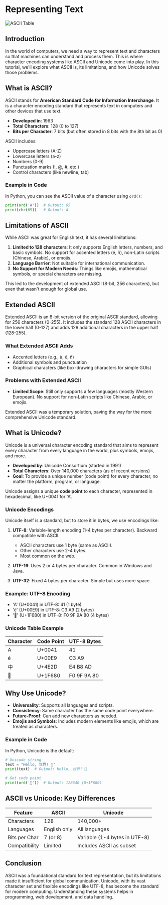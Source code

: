 # Representing Text

![ASCII Table](https://upload.wikimedia.org/wikipedia/commons/thumb/1/1b/ASCII-Table-wide.svg/1024px-ASCII-Table-wide.svg.png)

## Introduction

In the world of computers, we need a way to represent text and characters so that machines can understand and process them. This is where character encoding systems like ASCII and Unicode come into play. In this tutorial, we'll explore what ASCII is, its limitations, and how Unicode solves those problems.

## What is ASCII?

ASCII stands for **American Standard Code for Information Interchange**. It is a character encoding standard that represents text in computers and other devices that use text.

- **Developed in**: 1963
- **Total Characters**: 128 (0 to 127)
- **Bits per Character**: 7 bits (but often stored in 8 bits with the 8th bit as 0)

ASCII includes:
- Uppercase letters (A-Z)
- Lowercase letters (a-z)
- Numbers (0-9)
- Punctuation marks (!, @, #, etc.)
- Control characters (like newline, tab)

### Example in Code

In Python, you can see the ASCII value of a character using `ord()`:

```python
print(ord('A'))  # Output: 65
print(chr(65))   # Output: A
```

## Limitations of ASCII

While ASCII was great for English text, it has several limitations:

1. **Limited to 128 characters**: It only supports English letters, numbers, and basic symbols. No support for accented letters (é, ñ), non-Latin scripts (Chinese, Arabic), or emojis.
2. **Language Barrier**: Not suitable for international communication.
3. **No Support for Modern Needs**: Things like emojis, mathematical symbols, or special characters are missing.

This led to the development of extended ASCII (8-bit, 256 characters), but even that wasn't enough for global use.

## Extended ASCII

Extended ASCII is an 8-bit version of the original ASCII standard, allowing for 256 characters (0-255). It includes the standard 128 ASCII characters in the lower half (0-127) and adds 128 additional characters in the upper half (128-255).

### What Extended ASCII Adds
- Accented letters (e.g., à, é, ñ)
- Additional symbols and punctuation
- Graphical characters (like box-drawing characters for simple GUIs)

### Problems with Extended ASCII
- **Limited Scope**: Still only supports a few languages (mostly Western European). No support for non-Latin scripts like Chinese, Arabic, or emojis.

Extended ASCII was a temporary solution, paving the way for the more comprehensive Unicode standard.

## What is Unicode?

Unicode is a universal character encoding standard that aims to represent every character from every language in the world, plus symbols, emojis, and more.

- **Developed by**: Unicode Consortium (started in 1991)
- **Total Characters**: Over 140,000 characters (as of recent versions)
- **Goal**: To provide a unique number (code point) for every character, no matter the platform, program, or language.

Unicode assigns a unique **code point** to each character, represented in hexadecimal, like U+0041 for 'A'.

### Unicode Encodings

Unicode itself is a standard, but to store it in bytes, we use encodings like:

1. **UTF-8**: Variable-length encoding (1-4 bytes per character). Backward compatible with ASCII.
   - ASCII characters use 1 byte (same as ASCII).
   - Other characters use 2-4 bytes.
   - Most common on the web.

2. **UTF-16**: Uses 2 or 4 bytes per character. Common in Windows and Java.

3. **UTF-32**: Fixed 4 bytes per character. Simple but uses more space.

### Example: UTF-8 Encoding

- 'A' (U+0041) in UTF-8: 41 (1 byte)
- 'é' (U+00E9) in UTF-8: C3 A9 (2 bytes)
- '🚀' (U+1F680) in UTF-8: F0 9F 9A 80 (4 bytes)

### Unicode Table Example

| Character | Code Point | UTF-8 Bytes |
|-----------|------------|-------------|
| A         | U+0041    | 41         |
| é         | U+00E9    | C3 A9      |
| 中        | U+4E2D    | E4 B8 AD   |
| 🚀        | U+1F680   | F0 9F 9A 80|

## Why Use Unicode?

- **Universality**: Supports all languages and scripts.
- **Consistency**: Same character has the same code point everywhere.
- **Future-Proof**: Can add new characters as needed.
- **Emojis and Symbols**: Includes modern elements like emojis, which are treated as characters.

### Example in Code

In Python, Unicode is the default:

```python
# Unicode string
text = "Hello, 世界! 🚀"
print(text)  # Output: Hello, 世界! 🚀

# Get code point
print(ord('🚀'))  # Output: 128640 (U+1F680)
```

## ASCII vs Unicode: Key Differences

| Feature          | ASCII                  | Unicode                  |
|------------------|------------------------|--------------------------|
| Characters       | 128                   | 140,000+                |
| Languages        | English only          | All languages           |
| Bits per Char    | 7 (or 8)              | Variable (1-4 bytes in UTF-8) |
| Compatibility    | Limited               | Includes ASCII as subset |

## Conclusion

ASCII was a foundational standard for text representation, but its limitations made it insufficient for global communication. Unicode, with its vast character set and flexible encodings like UTF-8, has become the standard for modern computing. Understanding these systems helps in programming, web development, and data handling.
